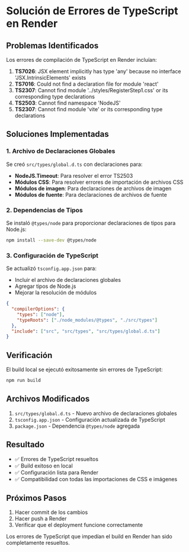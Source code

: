 # Solución de Errores de TypeScript en Render

## Problemas Identificados

Los errores de compilación de TypeScript en Render incluían:

1. **TS7026**: JSX element implicitly has type 'any' because no interface 'JSX.IntrinsicElements' exists
2. **TS7016**: Could not find a declaration file for module 'react'
3. **TS2307**: Cannot find module '../styles/RegisterStep1.css' or its corresponding type declarations
4. **TS2503**: Cannot find namespace 'NodeJS'
5. **TS2307**: Cannot find module 'vite' or its corresponding type declarations

## Soluciones Implementadas

### 1. Archivo de Declaraciones Globales

Se creó `src/types/global.d.ts` con declaraciones para:

- **NodeJS.Timeout**: Para resolver el error TS2503
- **Módulos CSS**: Para resolver errores de importación de archivos CSS
- **Módulos de imagen**: Para declaraciones de archivos de imagen
- **Módulos de fuente**: Para declaraciones de archivos de fuente

### 2. Dependencias de Tipos

Se instaló `@types/node` para proporcionar declaraciones de tipos para Node.js:

```bash
npm install --save-dev @types/node
```

### 3. Configuración de TypeScript

Se actualizó `tsconfig.app.json` para:

- Incluir el archivo de declaraciones globales
- Agregar tipos de Node.js
- Mejorar la resolución de módulos

```json
{
  "compilerOptions": {
    "types": ["node"],
    "typeRoots": ["./node_modules/@types", "./src/types"]
  },
  "include": ["src", "src/types", "src/types/global.d.ts"]
}
```

## Verificación

El build local se ejecutó exitosamente sin errores de TypeScript:

```bash
npm run build
```

## Archivos Modificados

1. `src/types/global.d.ts` - Nuevo archivo de declaraciones globales
2. `tsconfig.app.json` - Configuración actualizada de TypeScript
3. `package.json` - Dependencia `@types/node` agregada

## Resultado

- ✅ Errores de TypeScript resueltos
- ✅ Build exitoso en local
- ✅ Configuración lista para Render
- ✅ Compatibilidad con todas las importaciones de CSS e imágenes

## Próximos Pasos

1. Hacer commit de los cambios
2. Hacer push a Render
3. Verificar que el deployment funcione correctamente

Los errores de TypeScript que impedían el build en Render han sido completamente resueltos.
